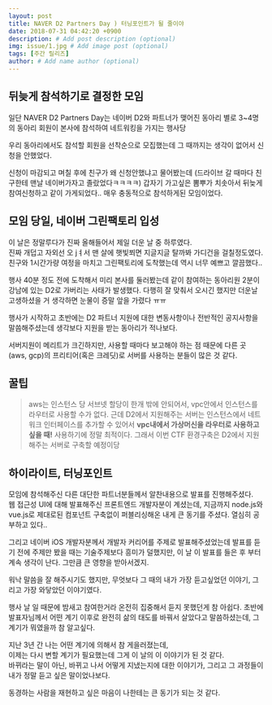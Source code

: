 ```yaml
---
layout: post
title: NAVER D2 Partners Day ) 터닝포인트가 될 줄이야
date: 2018-07-31 04:42:20 +0900
description: # Add post description (optional)
img: issue/1.jpg # Add image post (optional)
tags: [주간 릴리즈]
author: # Add name author (optional)
---
```


## 뒤늦게 참석하기로 결정한 모임
일단 NAVER D2 Partners Day는 네이버 D2와 파트너가 맺어진 동아리 별로 3~4명의 동아리 회원이 본사에 참석하여 네트워킹을 가지는 행사당

우리 동아리에서도 참석할 회원을 선착순으로 모집했는데 그 때까지는 생각이 없어서 신청을 안했었다.

신청이 마감되고 며칠 후에 친구가 왜 신청안했냐고 물어봤는데 (드라이브 갈 때마다 친구한테 맨날 네이버가자고 졸랐었다ㅋㅋㅋㅋ) 갑자기 가고싶은 뽐뿌가 치솟아서 뒤늦게 참여신청하고 같이 가게되었다.. 매우 충동적으로 참석하게된 모임이었다.

## 모임 당일, 네이버 그린팩토리 입성

이 날은 정말루다가 진짜 올해들어서 제일 더운 날 중 하루였다.
<br>진짜 개덥고 자외선 오 jㅕ서 맨 살에 햇빛쬐면 지글지글 탈까봐 가디건을 걸칠정도였다.
<br>친구와 1시간가량 여정을 마치고 그린팩토리에 도착했는데 역시 너무 예쁘고 깔끔했다..

행사 40분 정도 전에 도착해서 미리 본사를 둘러봤는데 같이 참여하는 동아리원 2분이 강남에 있는 D2로 가버리는 사태가 발생했다. 다행히 잘 맞춰서 오시긴 했지만 더운날 고생하셨을 거 생각하면 눈물이 증말 앞을 가렸다 ㅠㅠ

행사가 시작하고 초반에는 D2 파트너 지원에 대한 변동사항이나 전반적인 공지사항을 말씀해주셨는데 생각보다 지원을 받는 동아리가 적나보다.

서버지원이 메리트가 크긴하지만, 사용할 때마다 보고해야 하는 점 때문에 다른 곳(aws, gcp)의 프리티어(혹은 크레딧)로 서버를 사용하는 분들이 많은 것 같다.

## **꿀팁**

> aws는 인스턴스 당 서브넷 할당이 한개 밖에 안되어서, vpc안에서 인스턴스를 라우터로 사용할 수가 없다.
> 근데 D2에서 지원해주는 서버는 인스턴스에서 네트워크 인터페이스를 추가할 수 있어서 **vpc내에서 가상머신을 라우터로 사용하고 싶을 때!** 사용하기에 정말 최적이다.
> 그래서 이번 CTF 환경구축은 D2에서 지원해주는 서버로 구축할 예정이당

## 하이라이트, 터닝포인트

모임에 참석해주신 다른 대단한 파트너분들께서 알찬내용으로 발표를 진행해주셨다.
<br>웹 접근성 UI에 대해 발표해주신 프론트엔드 개발자분이 계셨는데, 지금까지 node.js와 vue.js로 제대로된 컴포넌트 구축없이 퍼블리싱해온 내게 큰 동기를 주셨다. 열심히 공부하고 있다..

그리고 네이버 iOS 개발자분께서 개발자 커리어를 주제로 발표해주셨었는데 발표를 듣기 전에 주제만 봤을 때는 기술주제보다 흥미가 덜했지만, 이 날 이 발표를 들은 후 부터 계속 생각이 난다. 그만큼 큰 영향을 받아서겠지.

워낙 말씀을 잘 해주시기도 했지만, 무엇보다 그 때의 내가 가장 듣고싶었던 이야기, 그리고 가장 와닿았던 이야기였다.

행사 날 일 때문에 밤새고 참여한거라 온전히 집중해서 듣지 못했던게 참 아쉽다. 초반에 발표자님께서 어떤 계기 이후로 완전히 삶의 태도를 바꿔서 살았다고 말씀하셨는데, 그 계기가 뭐였을까 참 알고싶다.

지난 3년 간 나는 어떤 계기에 의해서 참 게을러졌는데,
<br>이제는 다시 변할 계기가 필요했는데 그게 이 날의 이 이야기가 된 것 같다.
<br>바뀌라는 말이 아닌, 바뀌고 나서 어떻게 지냈는지에 대한 이야기가, 그리고 그 과정들이 내가 정말 듣고 싶은 말이었나보다.

동경하는 사람을 재현하고 싶은 마음이 나한테는 큰 동기가 되는 것 같다.

 
